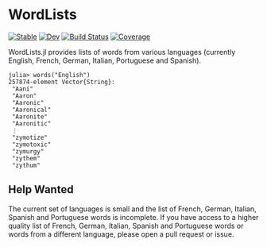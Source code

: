 # WordLists

[![Stable](https://img.shields.io/badge/docs-stable-blue.svg)](https://LilithHafner.github.io/WordLists.jl/stable/)
[![Dev](https://img.shields.io/badge/docs-dev-blue.svg)](https://LilithHafner.github.io/WordLists.jl/dev/)
[![Build Status](https://github.com/LilithHafner/WordLists.jl/actions/workflows/CI.yml/badge.svg?branch=main)](https://github.com/LilithHafner/WordLists.jl/actions/workflows/CI.yml?query=branch%3Amain)
[![Coverage](https://codecov.io/gh/LilithHafner/WordLists.jl/branch/main/graph/badge.svg)](https://codecov.io/gh/LilithHafner/WordLists.jl)

WordLists.jl provides lists of words from various languages (currently English, French, German, Italian, Portuguese and Spanish).

```julia-repl
julia> words("English")
257874-element Vector{String}:
 "Aani"
 "Aaron"
 "Aaronic"
 "Aaronical"
 "Aaronite"
 "Aaronitic"
 ⋮
 "zymotize"
 "zymotoxic"
 "zymurgy"
 "zythem"
 "zythum"
```

## Help Wanted

The current set of languages is small and the list of French, German, Italian, Spanish and Portuguese words is incomplete. If you have access to a higher quality list of French, German, Italian, Spanish and Portuguese words or words from a different language, please open a pull request or issue.
